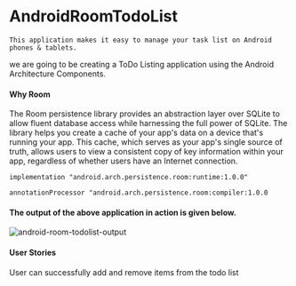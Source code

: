 # AndroidRoomTodoList

    This application makes it easy to manage your task list on Android phones & tablets.
    
we are going to be creating a ToDo Listing application using the Android Architecture Components.

#### Why Room

The Room persistence library provides an abstraction layer over SQLite to allow fluent database access while harnessing the full power of SQLite. The library helps you create a cache of your app's data on a device that's running your app. This cache, which serves as your app's single source of truth, allows users to view a consistent copy of key information within your app, regardless of whether users have an Internet connection.

    implementation "android.arch.persistence.room:runtime:1.0.0"

    annotationProcessor "android.arch.persistence.room:compiler:1.0.0

#### The output of the above application in action is given below.

![android-room-todolist-output](https://user-images.githubusercontent.com/32029236/109394190-bae4d880-794b-11eb-9be8-fbc32aa9d9bb.gif)


#### User Stories

 User can successfully add and remove items from the todo list
